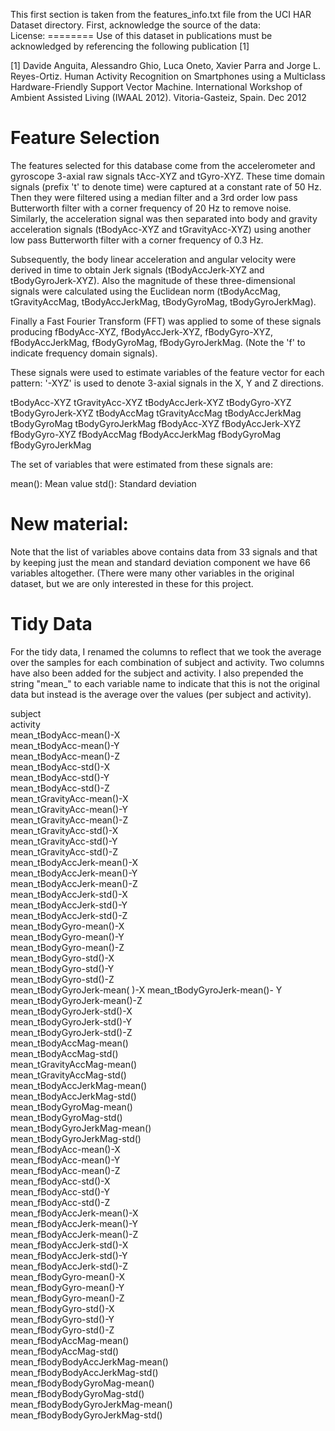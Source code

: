 This first section is taken from the features_info.txt file from the UCI HAR Dataset directory.
First, acknowledge the source of the data:  
License: ======== Use of this dataset in publications must be
acknowledged by referencing the following publication [1]

[1] Davide Anguita, Alessandro Ghio, Luca Oneto, Xavier Parra and Jorge
L. Reyes-Ortiz. Human Activity Recognition on Smartphones using a
Multiclass Hardware-Friendly Support Vector Machine. International
Workshop of Ambient Assisted Living (IWAAL 2012). Vitoria-Gasteiz,
Spain. Dec 2012

# Feature Selection 

The features selected for this database come from the accelerometer and
gyroscope 3-axial raw signals tAcc-XYZ and tGyro-XYZ. These time domain
signals (prefix 't' to denote time) were captured at a constant rate of
50 Hz. Then they were filtered using a median filter and a 3rd order low
pass Butterworth filter with a corner frequency of 20 Hz to remove
noise. Similarly, the acceleration signal was then separated into body
and gravity acceleration signals (tBodyAcc-XYZ and tGravityAcc-XYZ)
using another low pass Butterworth filter with a corner frequency of 0.3
Hz.

Subsequently, the body linear acceleration and angular velocity were
derived in time to obtain Jerk signals (tBodyAccJerk-XYZ and
tBodyGyroJerk-XYZ). Also the magnitude of these three-dimensional
signals were calculated using the Euclidean norm (tBodyAccMag,
tGravityAccMag, tBodyAccJerkMag, tBodyGyroMag, tBodyGyroJerkMag).

Finally a Fast Fourier Transform (FFT) was applied to some of these
signals producing fBodyAcc-XYZ, fBodyAccJerk-XYZ, fBodyGyro-XYZ,
fBodyAccJerkMag, fBodyGyroMag, fBodyGyroJerkMag. (Note the 'f' to
indicate frequency domain signals).

These signals were used to estimate variables of the feature vector for
each pattern: '-XYZ' is used to denote 3-axial signals in the X, Y and Z
directions.

tBodyAcc-XYZ
tGravityAcc-XYZ
tBodyAccJerk-XYZ
tBodyGyro-XYZ
tBodyGyroJerk-XYZ
tBodyAccMag
tGravityAccMag
tBodyAccJerkMag
tBodyGyroMag
tBodyGyroJerkMag
fBodyAcc-XYZ
fBodyAccJerk-XYZ
fBodyGyro-XYZ
fBodyAccMag
fBodyAccJerkMag
fBodyGyroMag
fBodyGyroJerkMag

The set of variables that were estimated from these signals are: 

mean(): Mean value
std(): Standard deviation

# New material:

Note that the list of variables above contains data from 33 signals and that by keeping just the 
mean and standard deviation component we have 66 variables altogether. (There were many other variables
in the original dataset, but we are only interested in these for this project.

# Tidy Data
For the tidy data, I renamed the columns to reflect that we took the average over the samples for 
each combination of subject and activity. Two columns have also been added for the subject and activity.
I also prepended the string "mean_" to each variable name to indicate that this is not 
the original data but instead is the average over the values (per subject and activity).

subject  
activity  
mean_tBodyAcc-mean()-X  
mean_tBodyAcc-mean()-Y  
mean_tBodyAcc-mean()-Z  
mean_tBodyAcc-std()-X  
mean_tBodyAcc-std()-Y  
mean_tBodyAcc-std()-Z  
mean_tGravityAcc-mean()-X  
mean_tGravityAcc-mean()-Y  
mean_tGravityAcc-mean()-Z  
mean_tGravityAcc-std()-X  
mean_tGravityAcc-std()-Y  
mean_tGravityAcc-std()-Z  
mean_tBodyAccJerk-mean()-X  
mean_tBodyAccJerk-mean()-Y  
mean_tBodyAccJerk-mean()-Z  
mean_tBodyAccJerk-std()-X  
mean_tBodyAccJerk-std()-Y  
mean_tBodyAccJerk-std()-Z  
mean_tBodyGyro-mean()-X  
mean_tBodyGyro-mean()-Y  
mean_tBodyGyro-mean()-Z  
mean_tBodyGyro-std()-X  
mean_tBodyGyro-std()-Y  
mean_tBodyGyro-std()-Z  
mean_tBodyGyroJerk-mean(  )-X
mean_tBodyGyroJerk-mean()-  Y
mean_tBodyGyroJerk-mean()-Z  
mean_tBodyGyroJerk-std()-X  
mean_tBodyGyroJerk-std()-Y  
mean_tBodyGyroJerk-std()-Z  
mean_tBodyAccMag-mean()  
mean_tBodyAccMag-std()  
mean_tGravityAccMag-mean()  
mean_tGravityAccMag-std()  
mean_tBodyAccJerkMag-mean()  
mean_tBodyAccJerkMag-std()  
mean_tBodyGyroMag-mean()  
mean_tBodyGyroMag-std()  
mean_tBodyGyroJerkMag-mean()  
mean_tBodyGyroJerkMag-std()  
mean_fBodyAcc-mean()-X  
mean_fBodyAcc-mean()-Y  
mean_fBodyAcc-mean()-Z  
mean_fBodyAcc-std()-X  
mean_fBodyAcc-std()-Y  
mean_fBodyAcc-std()-Z  
mean_fBodyAccJerk-mean()-X  
mean_fBodyAccJerk-mean()-Y  
mean_fBodyAccJerk-mean()-Z  
mean_fBodyAccJerk-std()-X  
mean_fBodyAccJerk-std()-Y  
mean_fBodyAccJerk-std()-Z  
mean_fBodyGyro-mean()-X  
mean_fBodyGyro-mean()-Y  
mean_fBodyGyro-mean()-Z  
mean_fBodyGyro-std()-X  
mean_fBodyGyro-std()-Y  
mean_fBodyGyro-std()-Z  
mean_fBodyAccMag-mean()  
mean_fBodyAccMag-std()  
mean_fBodyBodyAccJerkMag-mean()  
mean_fBodyBodyAccJerkMag-std()  
mean_fBodyBodyGyroMag-mean()  
mean_fBodyBodyGyroMag-std()  
mean_fBodyBodyGyroJerkMag-mean()  
mean_fBodyBodyGyroJerkMag-std()  